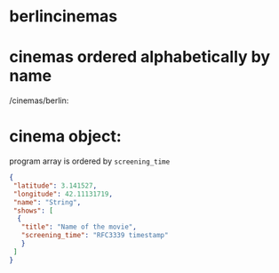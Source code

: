 berlincinemas
=============

# cinemas ordered alphabetically by name
/cinemas/berlin:


cinema object:
==============
program array is ordered by `screening_time`

```json
{
 "latitude": 3.141527,
 "longitude": 42.11131719,
 "name": "String",
 "shows": [
  {
   "title": "Name of the movie",
   "screening_time": "RFC3339 timestamp"
   }
 ]
}
```
